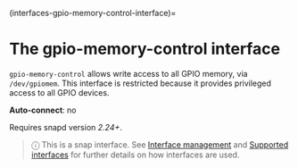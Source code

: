 (interfaces-gpio-memory-control-interface)=
# The gpio-memory-control interface

`gpio-memory-control` allows write access to all GPIO memory, via `/dev/gpiomem`. This interface is restricted because it provides privileged access to all GPIO devices.

**Auto-connect**: no

Requires snapd version _2.24+_.

> ⓘ  This is a snap interface. See [Interface management](/) and [Supported interfaces](/interfaces/index) for further details on how interfaces are used.

